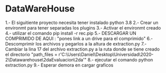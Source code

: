 # DataWareHouse
1.- El siguitiente proyecto necesita tener instalado python 3.8
2.- Crear un environmt para tener separadas los plugins
3.- Activar el environmt creado
4.- utilizar el comando pip install -r rec.pip
5.- DESCARGAR UN COMPRIMIDO DE AQUI : "pones link a un drive para el comprimido"
6.- Descomprimir los archivos y pegarlos a la altura de extraction.py
7.- Cambiar la lina 17 del archivo extraction.py a la ruta donde se tiene creado el directorio
"path_files = r'C:\Users\Daniel\Desktop\Universidad\2020-2\Datawarehouse\2daEvaluacion\2da'" 
8.- ejecutar el comando python extraction.py
9.- Esperar demora en cargar graficos
